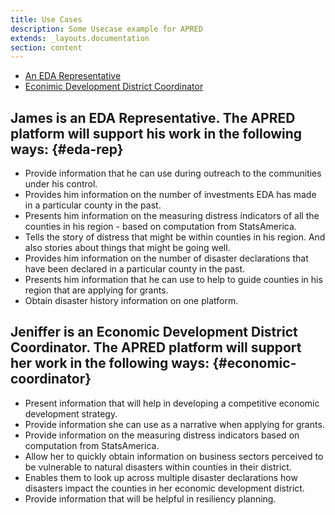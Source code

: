 ```yaml
---
title: Use Cases
description: Some Usecase example for APRED
extends: _layouts.documentation
section: content
---
```



- [An EDA Representative](#eda-rep)
- [Econimic Development District Coordinator](#economic-coordinator)


## James is an EDA Representative. The APRED platform will support his work in the following ways: {#eda-rep}

- Provide information that he can use during outreach to the communities under his control.
- Provides him information on the number of investments EDA has made in a particular county in the past.
- Presents him information on the measuring distress indicators of all the counties in his region - based on computation from StatsAmerica.
- Tells the story of distress that might be within counties in his region. And also stories about things that might be going well.
- Provides him information on the number of disaster declarations that have been declared in a particular county in the past.
- Presents him information that he can use to help to guide counties in his region that are applying for grants.
- Obtain disaster history information on one platform.


## Jeniffer is an Economic Development District Coordinator. The APRED platform will support her work in the following ways: {#economic-coordinator}

- Present information that will help in developing a competitive economic development strategy.
- Provide information she can use as a narrative when applying for grants.
- Provide information on the measuring distress indicators based on computation from StatsAmerica.
- Allow her to quickly obtain information on business sectors perceived to be vulnerable to natural disasters within counties in their district.
- Enables them to look up across multiple disaster declarations how disasters impact the counties in her economic development district.
- Provide information that will be helpful in resiliency planning.
